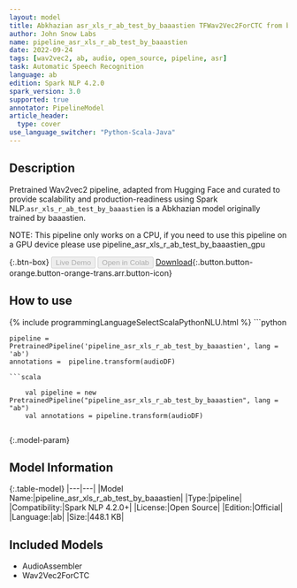 ```yaml
---
layout: model
title: Abkhazian asr_xls_r_ab_test_by_baaastien TFWav2Vec2ForCTC from baaastien
author: John Snow Labs
name: pipeline_asr_xls_r_ab_test_by_baaastien
date: 2022-09-24
tags: [wav2vec2, ab, audio, open_source, pipeline, asr]
task: Automatic Speech Recognition
language: ab
edition: Spark NLP 4.2.0
spark_version: 3.0
supported: true
annotator: PipelineModel
article_header:
  type: cover
use_language_switcher: "Python-Scala-Java"
---
```


## Description

Pretrained Wav2vec2  pipeline, adapted from Hugging Face and curated to provide scalability and production-readiness using Spark NLP.`asr_xls_r_ab_test_by_baaastien` is a Abkhazian model originally trained by baaastien.

NOTE: This pipeline only works on a CPU, if you need to use this pipeline on a GPU device please use pipeline_asr_xls_r_ab_test_by_baaastien_gpu

{:.btn-box}
<button class="button button-orange" disabled>Live Demo</button>
<button class="button button-orange" disabled>Open in Colab</button>
[Download](https://s3.amazonaws.com/auxdata.johnsnowlabs.com/public/models/pipeline_asr_xls_r_ab_test_by_baaastien_ab_4.2.0_3.0_1664020833113.zip){:.button.button-orange.button-orange-trans.arr.button-icon}

## How to use



<div class="tabs-box" markdown="1">
{% include programmingLanguageSelectScalaPythonNLU.html %}
```python

    pipeline = PretrainedPipeline('pipeline_asr_xls_r_ab_test_by_baaastien', lang = 'ab')
    annotations =  pipeline.transform(audioDF)
    
```
```scala

    val pipeline = new PretrainedPipeline("pipeline_asr_xls_r_ab_test_by_baaastien", lang = "ab")
    val annotations = pipeline.transform(audioDF)
    
```
</div>

{:.model-param}
## Model Information

{:.table-model}
|---|---|
|Model Name:|pipeline_asr_xls_r_ab_test_by_baaastien|
|Type:|pipeline|
|Compatibility:|Spark NLP 4.2.0+|
|License:|Open Source|
|Edition:|Official|
|Language:|ab|
|Size:|448.1 KB|

## Included Models

- AudioAssembler
- Wav2Vec2ForCTC